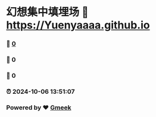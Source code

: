 # 幻想集中填埋场 :link: https://Yuenyaaaa.github.io 
### :page_facing_up: [0](https://Yuenyaaaa.github.io/tag.html) 
### :speech_balloon: 0 
### :hibiscus: 0 
### :alarm_clock: 2024-10-06 13:51:07 
### Powered by :heart: [Gmeek](https://github.com/Meekdai/Gmeek)
